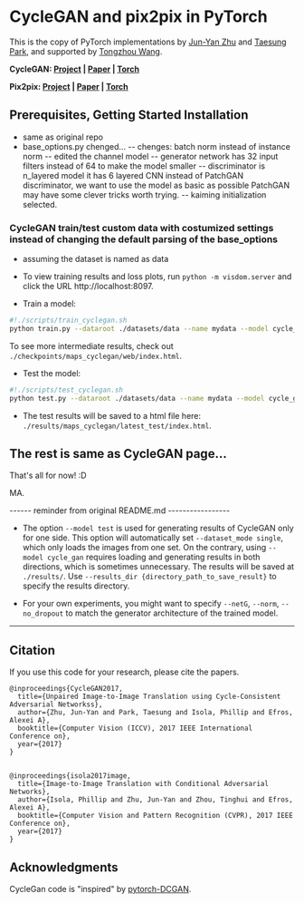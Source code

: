 

# CycleGAN and pix2pix in PyTorch

This is the copy of PyTorch implementations  by [Jun-Yan Zhu](https://github.com/junyanz) and [Taesung Park](https://github.com/taesung), and supported by [Tongzhou Wang](https://ssnl.github.io/).



**CycleGAN: [Project](https://junyanz.github.io/CycleGAN/) |  [Paper](https://arxiv.org/pdf/1703.10593.pdf) |  [Torch](https://github.com/junyanz/CycleGAN)**


**Pix2pix:  [Project](https://phillipi.github.io/pix2pix/) |  [Paper](https://arxiv.org/pdf/1611.07004.pdf) |  [Torch](https://github.com/phillipi/pix2pix)**


## Prerequisites,   Getting Started Installation
- same as original repo
- base_options.py chenged...
-- chenges: batch norm instead of instance norm
-- edited the channel model
-- generator network has 32 input filters instead of 64 to make the model smaller
-- discriminator is n_layered model it has 6 layered CNN instead of PatchGAN discriminator, we want to use the model as basic as possible PatchGAN may have some clever tricks worth trying.
-- kaiming initialization selected.


### CycleGAN train/test custom data with costumized settings instead of changing the default parsing of the base_options
- assuming the dataset is named as data

- To view training results and loss plots, run `python -m visdom.server` and click the URL http://localhost:8097.
- Train a model:
```bash
#!./scripts/train_cyclegan.sh
python train.py --dataroot ./datasets/data --name mydata --model cycle_gan --input_nc 1 --output_nc 1 --netD n_layers --n_layers_D 6 --norm batch --init_type kaiming --load_size 128 --crop_size 128 --no_flip
```
To see more intermediate results, check out `./checkpoints/maps_cyclegan/web/index.html`.
- Test the model:
```bash
#!./scripts/test_cyclegan.sh
python test.py --dataroot ./datasets/data --name mydata --model cycle_gan --input_nc 1 --no_dropout --output_nc 1 --netD n_layers --n_layers_D 6 --norm batch --init_type kaiming --load_size 128 --crop_size 128 --no_flip
```
- The test results will be saved to a html file here: `./results/maps_cyclegan/latest_test/index.html`.



## The rest is same as CycleGAN page...

That's all for now! :D

MA.

------ reminder from original README.md -----------------
- The option `--model test` is used for generating results of CycleGAN only for one side. This option will automatically set `--dataset_mode single`, which only loads the images from one set. On the contrary, using `--model cycle_gan` requires loading and generating results in both directions, which is sometimes unnecessary. The results will be saved at `./results/`. Use `--results_dir {directory_path_to_save_result}` to specify the results directory.

- For your own experiments, you might want to specify `--netG`, `--norm`, `--no_dropout` to match the generator architecture of the trained model.
----

## Citation
If you use this code for your research, please cite the papers.
```
@inproceedings{CycleGAN2017,
  title={Unpaired Image-to-Image Translation using Cycle-Consistent Adversarial Networkss},
  author={Zhu, Jun-Yan and Park, Taesung and Isola, Phillip and Efros, Alexei A},
  booktitle={Computer Vision (ICCV), 2017 IEEE International Conference on},
  year={2017}
}


@inproceedings{isola2017image,
  title={Image-to-Image Translation with Conditional Adversarial Networks},
  author={Isola, Phillip and Zhu, Jun-Yan and Zhou, Tinghui and Efros, Alexei A},
  booktitle={Computer Vision and Pattern Recognition (CVPR), 2017 IEEE Conference on},
  year={2017}
}
```




## Acknowledgments
CycleGan code is "inspired" by [pytorch-DCGAN](https://github.com/pytorch/examples/tree/master/dcgan).

